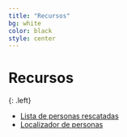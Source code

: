 ```yaml
---
title: "Recursos"
bg: white
color: black
style: center
---
```


# Recursos 

{: .left}

* [Lista de personas rescatadas](https://docs.google.com/spreadsheets/u/1/d/1-17hTtd6ft1CmEut-cb-brm7C1JA_lUgpoiVsPN2kkE/htmlview#gid=0)
* [Localizador de personas](https://google.org/personfinder/2017-puebla-mexico-earthquake)

